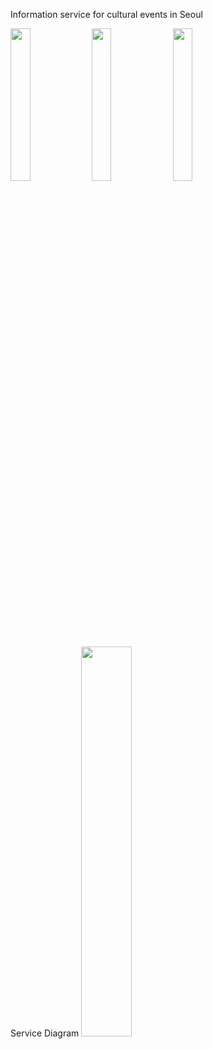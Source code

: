 Information service for cultural events in Seoul

<img src="https://user-images.githubusercontent.com/8165219/50751840-dcc40280-128e-11e9-8523-7dc52b6961f3.jpg" width="25%"></img>
<img src="https://user-images.githubusercontent.com/8165219/50751844-e188b680-128e-11e9-9d5e-7f9cda636ec4.jpg" width="25%"></img>
<img src="https://user-images.githubusercontent.com/8165219/50751846-e3527a00-128e-11e9-85b3-83083d2f22fe.jpg" width="25%"></img>

Service Diagram
<img src="https://user-images.githubusercontent.com/8165219/50751952-670c6680-128f-11e9-986d-25cdc0a48708.pngg" width="40%"></img>
